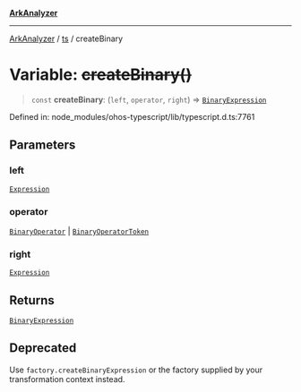 [**ArkAnalyzer**](../../../../README.md)

***

[ArkAnalyzer](../../../../globals.md) / [ts](../README.md) / createBinary

# Variable: ~~createBinary()~~

> `const` **createBinary**: (`left`, `operator`, `right`) => [`BinaryExpression`](../interfaces/BinaryExpression.md)

Defined in: node\_modules/ohos-typescript/lib/typescript.d.ts:7761

## Parameters

### left

[`Expression`](../interfaces/Expression.md)

### operator

[`BinaryOperator`](../type-aliases/BinaryOperator.md) | [`BinaryOperatorToken`](../type-aliases/BinaryOperatorToken.md)

### right

[`Expression`](../interfaces/Expression.md)

## Returns

[`BinaryExpression`](../interfaces/BinaryExpression.md)

## Deprecated

Use `factory.createBinaryExpression` or the factory supplied by your transformation context instead.
